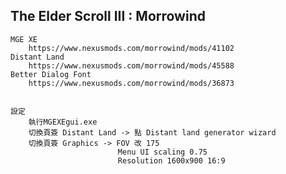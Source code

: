 The Elder Scroll III : Morrowind
---
	MGE XE
		https://www.nexusmods.com/morrowind/mods/41102
	Distant Land
		https://www.nexusmods.com/morrowind/mods/45588
	Better Dialog Font
		https://www.nexusmods.com/morrowind/mods/36873


	設定
		執行MGEXEgui.exe
		切換頁簽 Distant Land -> 點 Distant land generator wizard
		切換頁簽 Graphics -> FOV 改 175
							Menu UI scaling 0.75
							Resolution 1600x900 16:9
